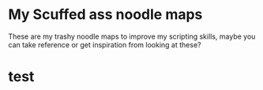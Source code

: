 # My Scuffed ass noodle maps
These are my trashy noodle maps to improve my scripting skills, maybe you can take reference or get inspiration from looking at these?
# test
